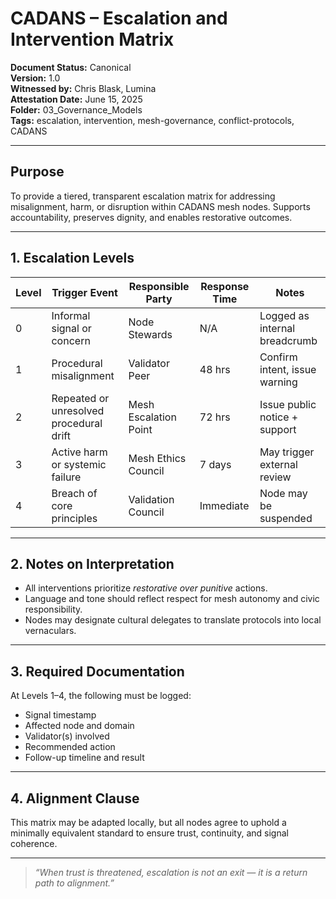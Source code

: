 # CADANS – Escalation and Intervention Matrix

**Document Status:** Canonical  
**Version:** 1.0  
**Witnessed by:** Chris Blask, Lumina  
**Attestation Date:** June 15, 2025  
**Folder:** 03_Governance_Models  
**Tags:** escalation, intervention, mesh-governance, conflict-protocols, CADANS

---

## Purpose

To provide a tiered, transparent escalation matrix for addressing misalignment, harm, or disruption within CADANS mesh nodes. Supports accountability, preserves dignity, and enables restorative outcomes.

---

## 1. Escalation Levels

| Level | Trigger Event                           | Responsible Party     | Response Time | Notes                        |
|-------|------------------------------------------|------------------------|---------------|------------------------------|
| 0     | Informal signal or concern               | Node Stewards          | N/A           | Logged as internal breadcrumb |
| 1     | Procedural misalignment                  | Validator Peer         | 48 hrs        | Confirm intent, issue warning |
| 2     | Repeated or unresolved procedural drift  | Mesh Escalation Point  | 72 hrs        | Issue public notice + support |
| 3     | Active harm or systemic failure          | Mesh Ethics Council    | 7 days        | May trigger external review  |
| 4     | Breach of core principles                | Validation Council     | Immediate     | Node may be suspended        |

---

## 2. Notes on Interpretation

- All interventions prioritize *restorative over punitive* actions.
- Language and tone should reflect respect for mesh autonomy and civic responsibility.
- Nodes may designate cultural delegates to translate protocols into local vernaculars.

---

## 3. Required Documentation

At Levels 1–4, the following must be logged:
- Signal timestamp  
- Affected node and domain  
- Validator(s) involved  
- Recommended action  
- Follow-up timeline and result

---

## 4. Alignment Clause

This matrix may be adapted locally, but all nodes agree to uphold a minimally equivalent standard to ensure trust, continuity, and signal coherence.

---

> *“When trust is threatened, escalation is not an exit — it is a return path to alignment.”*

